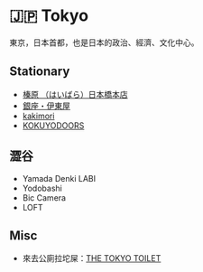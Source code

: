 # 🇯🇵 Tokyo

東京，日本首都，也是日本的政治、經濟、文化中心。

## Stationary

- [榛原 （はいばら）日本橋本店](https://maps.app.goo.gl/jhLxWFRC47rXyfaU6)
- [銀座・伊東屋](https://maps.app.goo.gl/sEgqYf4kJcRENX4B9)
- [kakimori](https://maps.app.goo.gl/fzxVN7rCgzVtsLMd8)
- [KOKUYODOORS](https://maps.app.goo.gl/c37vRx49Y6vsMQdy6)

## 澀谷

- Yamada Denki LABI
- Yodobashi
- Bic Camera
- LOFT

## Misc

- 來去公廁拉坨屎：[THE TOKYO TOILET](https://tokyotoilet.jp)
